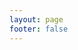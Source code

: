 ```yaml
---
layout: page
footer: false
---
```

<GameEntranceV id="adventure-driver" src="/casual/adventure-driver/index.html" :resetHeight=false></GameEntranceV>